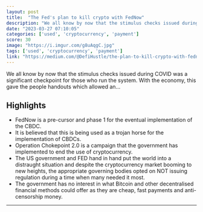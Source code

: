 ```yaml
---
layout: post
title:  "The Fed's plan to kill crypto with FedNow"
description: "We all know by now that the stimulus checks issued during COVID was a significant checkpoint for those who run the system. With the economy, this gave the people handouts which allowed an…"
date: "2023-03-27 07:10:05"
categories: ['used', 'cryptocurrency', 'payment']
score: 30
image: "https://i.imgur.com/g8uAqgC.jpg"
tags: ['used', 'cryptocurrency', 'payment']
link: "https://medium.com/@DefiHustle/the-plan-to-kill-crypto-with-fednow-fa6570f1a686"
---
```


We all know by now that the stimulus checks issued during COVID was a significant checkpoint for those who run the system. With the economy, this gave the people handouts which allowed an…

## Highlights

- FedNow is a pre-cursor and phase 1 for the eventual implementation of the CBDC.
- It is believed that this is being used as a trojan horse for the implementation of CBDCs.
- Operation Chokepoint 2.0 is a campaign that the government has implemented to end the use of cryptocurrency.
- The US government and FED hand in hand put the world into a distraught situation and despite the cryptocurrency market booming to new heights, the appropriate governing bodies opted on NOT issuing regulation during a time when many needed it most.
- The government has no interest in what Bitcoin and other decentralised financial methods could offer as they are cheap, fast payments and anti-censorship money.

---
